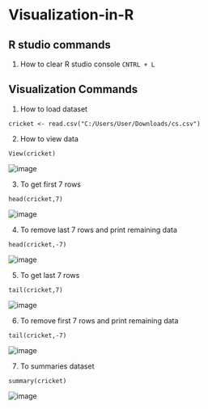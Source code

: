 # Visualization-in-R

## R studio commands
1. How to clear R studio console
`CNTRL + L`

## Visualization Commands

1. How to load dataset
```
cricket <- read.csv("C:/Users/User/Downloads/cs.csv")
```

2. How to view data 
```
View(cricket)
```
![image](https://user-images.githubusercontent.com/92450677/203500520-e40743c1-10a1-45aa-a400-4104644648fa.png)


3.	To get first 7 rows
```
head(cricket,7)
```
![image](https://user-images.githubusercontent.com/92450677/203500442-ec6ec5fb-813b-476c-8584-5a8a2f836b13.png)


4. To remove last 7 rows and print remaining data 
```
head(cricket,-7)
```
![image](https://user-images.githubusercontent.com/92450677/203500385-04befdf5-2f80-4ba6-a5fd-c5d1a6a598e0.png)


5. To get last 7 rows
```
tail(cricket,7)
```
![image](https://user-images.githubusercontent.com/92450677/203500313-ce9efab7-de25-4cf5-8413-2ff80cce75b0.png)


6. To remove first 7 rows and print remaining data 
```
tail(cricket,-7)
```
![image](https://user-images.githubusercontent.com/92450677/203500058-88281f9f-6972-4a91-967e-234255bc9c14.png)

7. To summaries dataset 
```
summary(cricket)
```
![image](https://user-images.githubusercontent.com/92450677/203502539-15dc4e2f-8165-4912-90f3-6ee7e2d478bc.png)




